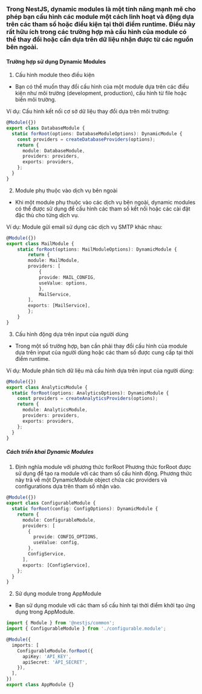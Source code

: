 ### Trong NestJS, dynamic modules là một tính năng mạnh mẽ cho phép bạn cấu hình các module một cách linh hoạt và động dựa trên các tham số hoặc điều kiện tại thời điểm runtime. Điều này rất hữu ích trong các trường hợp mà cấu hình của module có thể thay đổi hoặc cần dựa trên dữ liệu nhận được từ các nguồn bên ngoài.

#### Trường hợp sử dụng Dynamic Modules
1. Cấu hình module theo điều kiện
- Bạn có thể muốn thay đổi cấu hình của một module dựa trên các điều kiện như môi trường (development, production), cấu hình từ file hoặc biến môi trường.

Ví dụ: Cấu hình kết nối cơ sở dữ liệu thay đổi dựa trên môi trường:

```typescript
@Module({})
export class DatabaseModule {
  static forRoot(options: DatabaseModuleOptions): DynamicModule {
    const providers = createDatabaseProviders(options);
    return {
      module: DatabaseModule,
      providers: providers,
      exports: providers,
    };
  }
}
```

2. Module phụ thuộc vào dịch vụ bên ngoài
- Khi một module phụ thuộc vào các dịch vụ bên ngoài, dynamic modules có thể được sử dụng để cấu hình các tham số kết nối hoặc các cài đặt đặc thù cho từng dịch vụ.

Ví dụ: Module gửi email sử dụng các dịch vụ SMTP khác nhau:

```typescript
@Module({})
export class MailModule {
    static forRoot(options: MailModuleOptions): DynamicModule {
        return {
        module: MailModule,
        providers: [
            {
            provide: MAIL_CONFIG,
            useValue: options,
            },
            MailService,
        ],
        exports: [MailService],
        };
    }
}
```

3. Cấu hình động dựa trên input của người dùng
- Trong một số trường hợp, bạn cần phải thay đổi cấu hình của module dựa trên input của người dùng hoặc các tham số được cung cấp tại thời điểm runtime.

Ví dụ: Module phân tích dữ liệu mà cấu hình dựa trên input của người dùng:

```typescript
@Module({})
export class AnalyticsModule {
  static forRoot(options: AnalyticsOptions): DynamicModule {
    const providers = createAnalyticsProviders(options);
    return {
      module: AnalyticsModule,
      providers: providers,
      exports: providers,
    };
  }
}
```


##### Cách triển khai Dynamic Modules
1. Định nghĩa module với phương thức forRoot
Phương thức forRoot được sử dụng để tạo ra module với các tham số cấu hình động. Phương thức này trả về một DynamicModule object chứa các providers và configurations dựa trên tham số nhận vào.

```typescript
@Module({})
export class ConfigurableModule {
  static forRoot(config: ConfigOptions): DynamicModule {
    return {
      module: ConfigurableModule,
      providers: [
        {
          provide: CONFIG_OPTIONS,
          useValue: config,
        },
        ConfigService,
      ],
      exports: [ConfigService],
    };
  }
}
```

2. Sử dụng module trong AppModule
- Bạn sử dụng module với các tham số cấu hình tại thời điểm khởi tạo ứng dụng trong AppModule.

```typescript
import { Module } from '@nestjs/common';
import { ConfigurableModule } from './configurable.module';

@Module({
  imports: [
    ConfigurableModule.forRoot({
      apiKey: 'API_KEY',
      apiSecret: 'API_SECRET',
    }),
  ],
})
export class AppModule {}
```